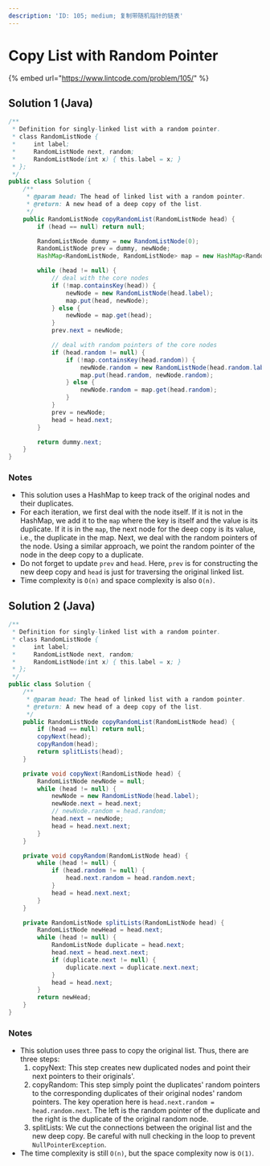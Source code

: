 ```yaml
---
description: 'ID: 105; medium; 复制带随机指针的链表'
---
```


# Copy List with Random Pointer

{% embed url="https://www.lintcode.com/problem/105/" %}

## Solution 1 \(Java\)

```java
/**
 * Definition for singly-linked list with a random pointer.
 * class RandomListNode {
 *     int label;
 *     RandomListNode next, random;
 *     RandomListNode(int x) { this.label = x; }
 * };
 */
public class Solution {
    /**
     * @param head: The head of linked list with a random pointer.
     * @return: A new head of a deep copy of the list.
     */
    public RandomListNode copyRandomList(RandomListNode head) {
        if (head == null) return null;

        RandomListNode dummy = new RandomListNode(0);
        RandomListNode prev = dummy, newNode;
        HashMap<RandomListNode, RandomListNode> map = new HashMap<RandomListNode, RandomListNode>();

        while (head != null) {
            // deal with the core nodes
            if (!map.containsKey(head)) {
                newNode = new RandomListNode(head.label);
                map.put(head, newNode);
            } else {
                newNode = map.get(head);
            }
            prev.next = newNode;

            // deal with random pointers of the core nodes
            if (head.random != null) {
                if (!map.containsKey(head.random)) {
                    newNode.random = new RandomListNode(head.random.label);
                    map.put(head.random, newNode.random);
                } else {
                    newNode.random = map.get(head.random);
                }
            }
            prev = newNode;
            head = head.next;
        }

        return dummy.next;
    }
}
```

### Notes

* This solution uses a HashMap to keep track of the original nodes and their duplicates.
* For each iteration, we first deal with the node itself. If it is not in the HashMap, we add it to the `map` where the key is itself and the value is its duplicate. If it is in the `map`, the next node for the deep copy is its value, i.e., the duplicate in the map. Next, we deal with the random pointers of the node. Using a similar approach, we point the random pointer of the node in the deep copy to a duplicate.
* Do not forget to update `prev` and `head`. Here, `prev` is for constructing the new deep copy and `head` is just for traversing the original linked list. 
* Time complexity is `O(n)` and space complexity is also `O(n)`.

## Solution 2 \(Java\)

```java
/**
 * Definition for singly-linked list with a random pointer.
 * class RandomListNode {
 *     int label;
 *     RandomListNode next, random;
 *     RandomListNode(int x) { this.label = x; }
 * };
 */
public class Solution {
    /**
     * @param head: The head of linked list with a random pointer.
     * @return: A new head of a deep copy of the list.
     */
    public RandomListNode copyRandomList(RandomListNode head) {
        if (head == null) return null;
        copyNext(head);
        copyRandom(head);
        return splitLists(head);
    }

    private void copyNext(RandomListNode head) {
        RandomListNode newNode = null;
        while (head != null) {
            newNode = new RandomListNode(head.label);
            newNode.next = head.next;
            // newNode.random = head.random;
            head.next = newNode;
            head = head.next.next;
        }
    }

    private void copyRandom(RandomListNode head) {
        while (head != null) {
            if (head.random != null) {
                head.next.random = head.random.next;
            }
            head = head.next.next;
        }
    }

    private RandomListNode splitLists(RandomListNode head) {
        RandomListNode newHead = head.next;
        while (head != null) {
            RandomListNode duplicate = head.next;
            head.next = head.next.next;
            if (duplicate.next != null) {
                duplicate.next = duplicate.next.next;
            }
            head = head.next;
        }
        return newHead;
    }
}
```

### Notes

* This solution uses three pass to copy the original list. Thus, there are three steps:
  1. copyNext: This step creates new duplicated nodes and point their next pointers to their originals'.
  2. copyRandom: This step simply point the duplicates' random pointers to the corresponding duplicates of their original nodes' random pointers. The key operation here is `head.next.random = head.random.next`. The left is the random pointer of the duplicate and the right is the duplicate of the original random node.
  3. splitLists: We cut the connections between the original list and the new deep copy. Be careful with null checking in the loop to prevent `NullPointerException`.
* The time complexity is still `O(n)`, but the space complexity now is `O(1)`.

